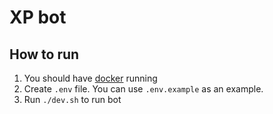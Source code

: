 # XP bot

## How to run
1. You should have [docker](https://www.docker.com/products/docker-desktop/) running
2. Create `.env` file. You can use `.env.example` as an example.
3. Run `./dev.sh` to run bot

